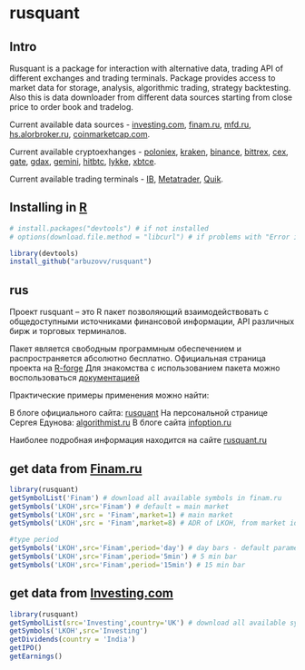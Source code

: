 # rusquant

## Intro



Rusquant is a package for interaction with alternative data, trading API of different exchanges and trading terminals.
Package provides access to market data for storage, analysis, algorithmic trading, strategy backtesting.
Also this is data downloader from different data sources starting from close price to order book and tradelog. 


Current available data sources - [investing.com](https://www.investing.com), [finam.ru](https://www.finam.ru), [mfd.ru](http://mfd.ru), [hs.alorbroker.ru](https://hs.alorbroker.ru), [coinmarketcap.com](https://coinmarketcap.com). 

Current available cryptoexhanges - [poloniex](https://poloniex.com), [kraken](https://www.kraken.com/), [binance](https://www.binance.com/), [bittrex](https://global.bittrex.com), [cex](https://cex.io), [gate](https://www.gate.io), [gdax](https://pro.coinbase.com), [gemini](https://gemini.com), [hitbtc](https://hitbtc.com), [lykke](https://www.lykke.com), [xbtce](https://www.xbtce.com/?type=exchange). 

Current available trading terminals - [IB](https://www.interactivebrokers.co.uk/), [Metatrader](https://www.metatrader5.com/), [Quik](https://arqatech.com/ru/products/quik/modules/trading-interfaces/). 

## Installing in [R](https://www.r-project.org)

```R
# install.packages("devtools") # if not installed
# options(download.file.method = "libcurl") # if problems with "Error in utils::download.file(url, path...."

library(devtools)
install_github("arbuzovv/rusquant")
```

## rus

Проект rusquant – это  R пакет позволяющий взаимодействовать с общедоступными источниками финансовой информации, API различных бирж и торговых терминалов.

Пакет является свободным программным обеспечением и распространяется абсолютно бесплатно.
Официальная страница проекта на [R-forge](http://r-forge.r-project.org/projects/rusquant/)
Для знакомства c использованием пакета можно воспользоваться [документацией](http://rusquant.ru/docs/)

Практические примеры применения можно найти:

В блоге официального сайта: [rusquant](http://rusquant.ru/blog/)
На персональной странице Сергея Едунова: [algorithmist.ru](http://www.algorithmist.ru/p/rusquant.html)
В блоге сайта [infoption.ru](http://infoption.ru/search/rusquant)

Наиболее подробная информация находится на сайте [rusquant.ru](http://rusquant.ru)


## get data from [Finam.ru](https://www.finam.ru/profile/moex-akcii/gazprom/export/)

```R
library(rusquant)
getSymbolList('Finam') # download all available symbols in finam.ru 
getSymbols('LKOH',src='Finam') # default = main market
getSymbols('LKOH',src = 'Finam',market=1) # main market
getSymbols('LKOH',src = 'Finam',market=8) # ADR of LKOH, from market id from loadSymbolList

#type period
getSymbols('LKOH',src='Finam',period='day') # day bars - default parameter
getSymbols('LKOH',src='Finam',period='5min') # 5 min bar 
getSymbols('LKOH',src='Finam',period='15min') # 15 min bar 
```

## get data from [Investing.com](https://www.investing.com/stock-screener/?sp=country::5|sector::a|industry::a|equityType::a%3Ceq_market_cap;1)
```R
library(rusquant)
getSymbolList(src='Investing',country='UK') # download all available symbols in investing.com 
getSymbols('LKOH',src='Investing')
getDividends(country = 'India')
getIPO()
getEarnings()
```



